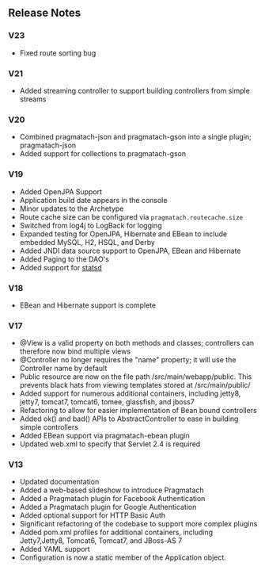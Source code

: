 Release Notes
------------------------

### V23

* Fixed route sorting bug

### V21

* Added streaming controller to support building controllers from simple streams

### V20

* Combined pragmatach-json and pragmatach-gson into a single plugin; pragmatach-json
* Added support for collections to pragmatach-gson

### V19

* Added OpenJPA Support
* Application build date appears in the console
* Minor updates to the Archetype
* Route cache size can be configured via `pragmatach.routecache.size`
* Switched from log4j to LogBack for logging
* Expanded testing for OpenJPA, Hibernate and EBean to include embedded MySQL, H2, HSQL, and Derby
* Added JNDI data source support to OpenJPA, EBean and Hibernate
* Added Paging to the DAO's
* Added support for [statsd](https://github.com/etsy/statsd/)

### V18

* EBean and Hibernate support is complete

### V17

* @View is a valid property on both methods and classes; controllers can therefore now bind multiple views
* @Controller no longer requires the "name" property; it will use the Controller name by default
* Public resource are now on the file path /src/main/webapp/public.  This prevents black hats from viewing templates stored at /src/main/public/
* Added support for numerous additional containers, including jetty8, jetty7, tomcat7, tomcat6, tomee, glassfish, and jboss7
* Refactoring to allow for easier implementation of Bean bound controllers
* Added ok() and bad() APIs to AbstractController to ease in building simple controllers
* Added EBean support via pragmatach-ebean plugin
* Updated web.xml to specify that Servlet 2.4 is required

### V13

* Updated documentation
* Added a web-based slideshow to introduce Pragmatach
* Added a Pragmatach plugin for Facebook Authentication
* Added a Pragmatach plugin for Google Authentication
* Added optional support for HTTP Basic Auth
* Significant refactoring of the codebase to support more complex plugins
* Added pom.xml profiles for additional containers, including Jetty7,Jetty8, Tomcat6, Tomcat7, and JBoss-AS 7
* Added YAML support
* Configuration is now a static member of the Application object.

